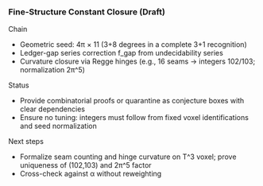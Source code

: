 ### Fine-Structure Constant Closure (Draft)

Chain
- Geometric seed: 4π × 11 (3+8 degrees in a complete 3+1 recognition)
- Ledger-gap series correction f_gap from undecidability series
- Curvature closure via Regge hinges (e.g., 16 seams → integers 102/103; normalization 2π^5)

Status
- Provide combinatorial proofs or quarantine as conjecture boxes with clear dependencies
- Ensure no tuning: integers must follow from fixed voxel identifications and seed normalization

Next steps
- Formalize seam counting and hinge curvature on T^3 voxel; prove uniqueness of (102,103) and 2π^5 factor
- Cross-check against α without reweighting
